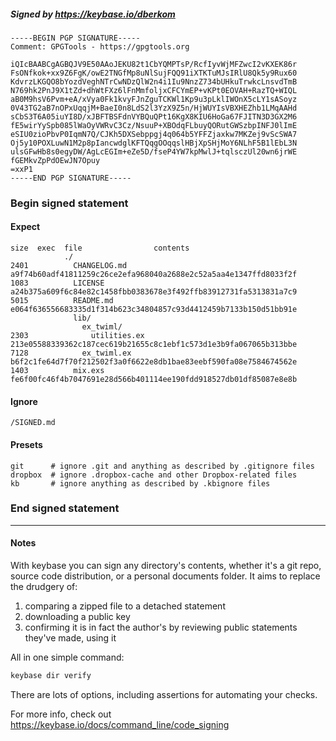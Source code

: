 ##### Signed by https://keybase.io/dberkom
```
-----BEGIN PGP SIGNATURE-----
Comment: GPGTools - https://gpgtools.org

iQIcBAABCgAGBQJV9E50AAoJEKU82t1CbYQMPTsP/RcfIyvWjMFZwcI2vKXEK86r
FsONfkok+xx9Z6FgK/owE2TNGfMp8uNlSujFQQ91iXTKTuMJsIRlU8Qk5y9Rux60
KdvrzLKGQO8bYozdVeghNTrCwNDzQlW2n4i1Iu9NnzZ734bUHkuTrwkcLnsvdTmB
N769hk2PnJ9X1tZd+dhWtFXz6lFnMmfoljxCFCYmEP+vKPt0EOVAH+RazTQ+WIQL
aB0M9hsV6Pvm+eA/xVya0Fk1kvyFJnZguTCKWl1Kp9u3pLklIWOnX5cLY1sASoyz
0V43TG2aB7nOPxUqqjM+BaeI0n8LdS2l3YzX9Z5n/HjWUYIsVBXHEZhb1LMqAAHd
sCbS3T6A05iuYI8D/xJBFTBSFdnVYBQuQPt16KgX8KIU6HoGa67FJITN3D3GX2M6
fE5wirYySpb085lWaOyVWRvC3Cz/NsuuP+XBOdqFLbuyQORutGWSzbpINFJ0lImE
eSIU0zioPbvP0IqmN7Q/CJKh5DXSebppgj4q064b5YFFZjaxkw7MKZej9vScSWA7
Oj5y10POXLuwN1M2p8pIancwdglKFTQqgOOqqslHBjXpSHjMoY6NLhF5B1lEbL3N
ulsGFwHb8s0egyDW/AgLcEGIm+eZe5D/fseP4YW7kpMwlJ+tqlsczUl20wn6jrWE
fGEMkvZpPdOEwJN7Opuy
=xxP1
-----END PGP SIGNATURE-----

```

<!-- END SIGNATURES -->

### Begin signed statement 

#### Expect

```
size  exec  file                contents                                                        
            ./                                                                                  
2401          CHANGELOG.md      a9f74b60adf41811259c26ce2efa968040a2688e2c52a5aa4e1347ffd8033f2f
1083          LICENSE           a24b375a609f6c84e82c1458fbb0383678e3f492ffb83912731fa5313831a7c9
5015          README.md         e064f636556683335d1f314b623c34804857c93d4412459b7133b150d51bb91e
              lib/                                                                              
                ex_twiml/                                                                       
2303              utilities.ex  213e05588339362c187cec619b21655c8c1ebf1c573d1e3b9fa067065b313bbe
7128            ex_twiml.ex     b6f2c1fe64d7f70f212502f3a0f6622e8db1bae83eebf590fa08e7584674562e
1403          mix.exs           fe6f00fc46f4b7047691e28d566b401114ee190fdd918527db01df85087e8e8b
```

#### Ignore

```
/SIGNED.md
```

#### Presets

```
git      # ignore .git and anything as described by .gitignore files
dropbox  # ignore .dropbox-cache and other Dropbox-related files    
kb       # ignore anything as described by .kbignore files          
```

<!-- summarize version = 0.0.9 -->

### End signed statement

<hr>

#### Notes

With keybase you can sign any directory's contents, whether it's a git repo,
source code distribution, or a personal documents folder. It aims to replace the drudgery of:

  1. comparing a zipped file to a detached statement
  2. downloading a public key
  3. confirming it is in fact the author's by reviewing public statements they've made, using it

All in one simple command:

```bash
keybase dir verify
```

There are lots of options, including assertions for automating your checks.

For more info, check out https://keybase.io/docs/command_line/code_signing